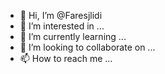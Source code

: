 - 👋 Hi, I’m @Faresjlidi
- 👀 I’m interested in ...
- 🌱 I’m currently learning ...
- 💞️ I’m looking to collaborate on ...
- 📫 How to reach me ...

<!---
Faresjlidi/Faresjlidi is a ✨ special ✨ repository because its `README.md` (this file) appears on your GitHub profile.
You can click the Preview link to take a look at your changes.
--->
